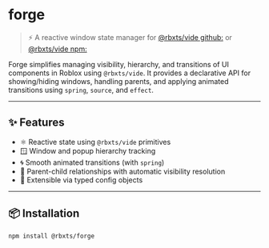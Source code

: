 # forge

> ⚡ A reactive window state manager for [@rbxts/vide github:](https://github.com/littensy/vide) or [@rbxts/vide npm:](https://www.npmjs.com/package/@rbxts/vide?activeTab=code)

Forge simplifies managing visibility, hierarchy, and transitions of UI components in Roblox using `@rbxts/vide`. It provides a declarative API for showing/hiding windows, handling parents, and applying animated transitions using `spring`, `source`, and `effect`.

---

## ✨ Features

- ⚛ Reactive state using `@rbxts/vide` primitives
- 🪟 Window and popup hierarchy tracking
- 🌀 Smooth animated transitions (with `spring`)
- 🔀 Parent-child relationships with automatic visibility resolution
- 🧩 Extensible via typed config objects

---

## 📦 Installation

```bash
npm install @rbxts/forge
```
